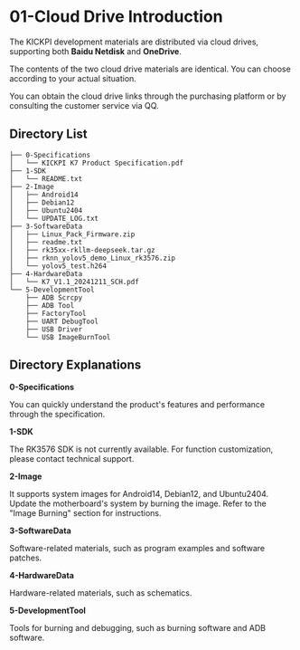 
# 01-Cloud Drive Introduction

The KICKPI development materials are distributed via cloud drives, supporting both **Baidu Netdisk** and **OneDrive**.

The contents of the two cloud drive materials are identical. You can choose according to your actual situation.

You can obtain the cloud drive links through the purchasing platform or by consulting the customer service via QQ.

## Directory List

```
├── 0-Specifications
│   └── KICKPI K7 Product Specification.pdf
├── 1-SDK
│   └── README.txt
├── 2-Image
│   ├── Android14
│   ├── Debian12
│   ├── Ubuntu2404
│   └── UPDATE_LOG.txt
├── 3-SoftwareData
│   ├── Linux_Pack_Firmware.zip
│   ├── readme.txt
│   ├── rk35xx-rkllm-deepseek.tar.gz
│   ├── rknn_yolov5_demo_Linux_rk3576.zip
│   └── yolov5_test.h264
├── 4-HardwareData
│   └── K7_V1.1_20241211_SCH.pdf
└── 5-DevelopmentTool
    ├── ADB Scrcpy
    ├── ADB Tool
    ├── FactoryTool
    ├── UART DebugTool
    ├── USB Driver
    └── USB ImageBurnTool
```

## Directory Explanations

**0-Specifications**

You can quickly understand the product's features and performance through the specification.

**1-SDK**

The RK3576 SDK is not currently available.
For function customization, please contact technical support.

**2-Image**

It supports system images for Android14, Debian12, and Ubuntu2404.
Update the motherboard's system by burning the image. Refer to the "Image Burning" section for instructions.

**3-SoftwareData**

Software-related materials, such as program examples and software patches.

**4-HardwareData**

Hardware-related materials, such as schematics.

**5-DevelopmentTool**

Tools for burning and debugging, such as burning software and ADB software.
